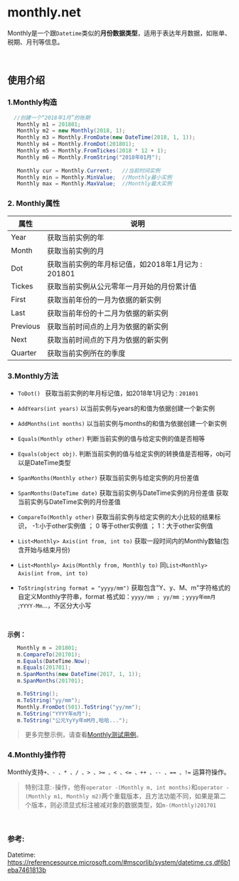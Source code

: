 # monthly.net
Monthly是一个跟`Datetime`类似的**月份数据类型**，适用于表达年月数据，如账单、税期、月刊等信息。

<br/>

## 使用介绍

### 1.Monthly构造
```c#
  //创建一个“2018年1月”的账期
   Monthly m1 = 201801;
   Monthly m2 = new Monthly(2018, 1);
   Monthly m3 = Monthly.FromDate(new DateTime(2018, 1, 1));
   Monthly m4 = Monthly.FromDot(201801);
   Monthly m5 = Monthly.FromTickes(2018 * 12 + 1);
   Monthly m6 = Monthly.FromString("2018年01月");
   
   Monthly cur = Monthly.Current;	//当前时间实例
   Monthly min = Monthly.MinValue;	//Monthly最小实例
   Monthly max = Monthly.MaxValue;	//Monthly最大实例
```

### 2. Monthly属性
|  属性    |   说明   |
| ---- | ---- |
| Year | 获取当前实例的年 |
| Month | 获取当前实例的月 |
| Dot | 获取当前实例的年月标记值，如2018年1月记为 : 201801 |
| Tickes | 获取当前实例从公元零年一月开始的月份累计值 |
| First | 获取当前年份的一月为依据的新实例 |
| Last | 获取当前年份的十二月为依据的新实例 |
| Previous | 获取当前时间点的上月为依据的新实例 |
| Next | 获取当前时间点的下月为依据的新实例 |
| Quarter | 获取当前实例所在的季度 |


### 3.Monthly方法
- `ToDot() `  获取当前实例的年月标记值，如2018年1月记为 : `201801`
  ​
- `AddYears(int years)`  以当前实例与years的和值为依据创建一个新实例

- `AddMonths(int months)`  以当前实例与months的和值为依据创建一个新实例
  ​
- `Equals(Monthly other)`  判断当前实例的值与给定实例的值是否相等
​
- `Equals(object obj)`. 判断当前实例的值与给定实例的转换值是否相等，obj可以是DateTime类型
​
- `SpanMonths(Monthly other)`  获取当前实例与给定实例的月份差值
 ​
- `SpanMonths(DateTime date)`  获取当前实例与DateTime实例的月份差值
获取当前实例与DateTime实例的月份差值
 ​
- `CompareTo(Monthly other)`  获取当前实例与给定实例的大小比较的结果标识， -1:小于other实例值 ； 0 等于other实例值 ； 1：大于other实例值
 ​
- `List<Monthly> Axis(int from, int to)`  获取一段时间内的Monthly数轴(包含开始与结束月份)
 ​
- `List<Monthly> Axis(Monthly from, Monthly to)`  同`List<Monthly> Axis(int from, int to)`
 ​
- `ToString(string format = "yyyy/mm")`  获取包含"Y、y、M、m"字符格式的自定义Monthly字符串，format 格式如：`yyyy/mm ; yy/mm `; `yyyy年mm月` ;`YYYY-Mm`...，不区分大小写

<br/>

**示例：**
```c#
   Monthly m = 201801;
   m.CompareTo(201701);            
   m.Equals(DateTime.Now);
   m.Equals(201701);
   m.SpanMonths(new DateTime(2017, 1, 1));
   m.SpanMonths(201701);

   m.ToString();
   m.ToString("yy/mm");
   Monthly.FromDot(501).ToString("yy/mm");
   m.ToString("YYYY年m月");
   m.ToString("公元YyYy年mM月,哈哈...");
```
> 更多完整示例，请查看[Monthly测试用例](https://github.com/hollson/monthly.net/blob/master/Monthly.Test/MonthlyTest.cs)。

###  4.Monthly操作符
Monthly支持`+、- 、* 、/ 、> 、>= 、< 、<= 、++ 、-- 、== 、!=` 运算符操作。
> 特别注意:`-`操作，他有`operator -(Monthly m, int months)`和`operator -(Monthly m1, Monthly m2)`两个重载版本，且方法功能不同，如果是第二个版本，则必须显式标注被减对象的数据类型，如`m-(Monthly)201701`


<br/>

### 参考:
Datetime:  https://referencesource.microsoft.com/#mscorlib/system/datetime.cs,df6b1eba7461813b	
